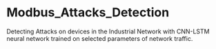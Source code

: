 # Modbus_Attacks_Detection

Detecting Attacks on devices in the Industrial Network with CNN-LSTM neural network trained on selected parameters of network traffic.
